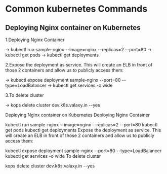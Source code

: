 # Common kubernetes Commands

Deploying Nginx container on Kubernetes
-----------------------------------------
1.Deploying Nginx Container

  -> kubectl run sample-nginx --image=nginx --replicas=2 --port=80
  -> kubectl get pods
  -> kubectl get deployments
  
2.Expose the deployment as service. This will create an ELB in front of those 2 containers and allow us to publicly access them:

 -> kubectl expose deployment sample-nginx --port=80 --type=LoadBalancer
 -> kubectl get services -o wide
 
3.To delete cluster

 -> kops delete cluster dev.k8s.valaxy.in --yes
 
 
 
 
Deploying Nginx container on Kubernetes
Deploying Nginx Container

  kubectl run sample-nginx --image=nginx --replicas=2 --port=80
  kubectl get pods
  kubectl get deployments
Expose the deployment as service. This will create an ELB in front of those 2 containers and allow us to publicly access them:

 kubectl expose deployment sample-nginx --port=80 --type=LoadBalancer
 kubectl get services -o wide
To delete cluster

 kops delete cluster dev.k8s.valaxy.in --yes



   

